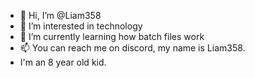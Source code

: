 - 👋 Hi, I’m @Liam358
- 👀 I’m interested in technology
- 🌱 I’m currently learning how batch files work
- 📫 You can reach me on discord, my name is Liam358.
- I'm an 8 year old kid.

<!---
Liam358/Liam358 is a ✨ special ✨ repository because its `README.md` (this file) appears on your GitHub profile.
You can click the Preview link to take a look at your changes.
--->
